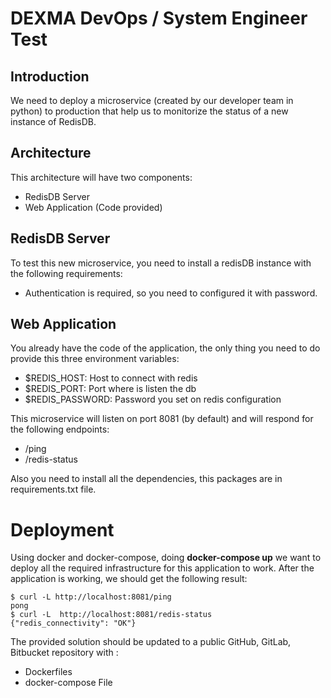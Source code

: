 # DEXMA DevOps / System Engineer Test

## Introduction

We need to deploy a microservice (created by our developer team in python) to production that help us to monitorize the status of a new instance of RedisDB.

## Architecture
This architecture will have two components:

* RedisDB Server 
* Web Application (Code provided)

## RedisDB Server
To test this new microservice, you need to install a redisDB instance with the following requirements:

* Authentication is required, so you need to configured it with password. 

## Web Application 

You already have the code of the application, the only thing you need to do provide this three environment variables: 

* $REDIS_HOST: Host to connect with redis
* $REDIS_PORT: Port where is listen the db 
* $REDIS_PASSWORD: Password you set on redis configuration

This microservice will listen on port 8081 (by default) and will respond for the following endpoints:

* /ping
* /redis-status

Also you need to install all the dependencies, this packages are in requirements.txt file.

# Deployment

Using docker and docker-compose, doing **docker-compose up** we want to deploy all the required infrastructure for this application to work. 
After the application is working, we should get the following result:

```
$ curl -L http://localhost:8081/ping
pong
$ curl -L  http://localhost:8081/redis-status
{"redis_connectivity": "OK"}
```

The provided solution should be updated to a public GitHub, GitLab, Bitbucket repository with :

* Dockerfiles
* docker-compose File
